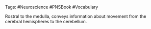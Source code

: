 Tags: #Neuroscience #PNSBook #Vocabulary 

Rostral to the medulla, conveys information about movement from the cerebral hemispheres to the cerebellum.